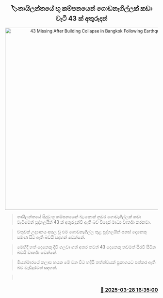 <p align='center'><b><h2 align='center' title='43 Missing After Building Collapse in Bangkok Following Earthquake'>🏷තායිලන්තයේ භූ කම්පනයෙන් ගොඩනැගිල්ලක් කඩා වැටී 43 ක් අතුරුදන්</h2></b></p>
<p align='center'><img src='https://helakuru.sgp1.cdn.digitaloceanspaces.com/esana/images/lib/Thailand-y.jpg' width='600' alt='43 Missing After Building Collapse in Bangkok Following Earthquake'></p>

> තායිලන්තයේ සිදුවූ භූ කම්පනයෙන් බැංකොක් නුවර ගොඩැගිල්ලක් කඩා වැටීමෙන් පුද්ගලයින් 43 ක් අතුරුදන්වී ඇති බව විදෙස් මාධ්‍ය වාර්තා කරනවා.

> චතුචක් උද්‍යානය අසල වූ එම ගොඩනැගිල්ල තුළ පුද්ගලයින් පනස් දෙනෙකු පමණ සිට ඇති බවයි සඳහන් වෙන්නේ.

> මෙහිදී හත් දෙනෙකු දිවි ගලවා ගත් අතර තවත් 43 දෙනෙකු තවමත් සිරවී සිටින බවයි වාර්තා වෙන්නේ.

> මියන්මාරයේ කලාප හයක මේ වන වි‍ට හදිසි තත්ත්වයක් ප්‍රකාශයට පත්කර ඇති බව වැඩිදුරටත් සඳහන්.

>  



<h3 align='right'><a href='https://www.helakuru.lk/esana/p/108743/'>📅 2025-03-28 16:35:00</a></h3>
